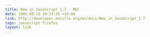 ```yaml
---
title: New in JavaScript 1.7 - MDC
date: 2006-08-10 10:33:28 +10:00
link: http://developer.mozilla.org/en/docs/New_in_JavaScript_1.7
tags: javascript firefox
layout: link
---
```

